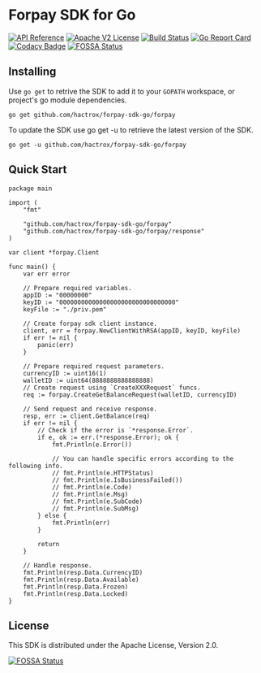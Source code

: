 # Forpay SDK for Go

[![API Reference](https://img.shields.io/badge/api-reference-blue.svg)](https://api.forpay.pro/docs/overview)
[![Apache V2 License](https://img.shields.io/badge/license-Apache%20V2-blue.svg)](https://github.com/hactrox/forpay-sdk-go/blob/master/LICENSE)
[![Build Status](https://travis-ci.org/hactrox/forpay-sdk-go.svg?branch=master)](https://travis-ci.org/github/hactrox/forpay-sdk-go)
[![Go Report Card](https://goreportcard.com/badge/github.com/hactrox/forpay-sdk-go)](https://goreportcard.com/badge/github.com/hactrox/forpay-sdk-go)
[![Codacy Badge](https://api.codacy.com/project/badge/Grade/240e2b56c9624b35b9068aac3813a9a0)](https://www.codacy.com/manual/hactrox/forpay-sdk-go?utm_source=github.com&amp;utm_medium=referral&amp;utm_content=hactrox/forpay-sdk-go&amp;utm_campaign=Badge_Grade)
[![FOSSA Status](https://app.fossa.com/api/projects/git%2Bgithub.com%2Fhactrox%2Fforpay-sdk-go.svg?type=shield)](https://app.fossa.com/projects/git%2Bgithub.com%2Fhactrox%2Fforpay-sdk-go?ref=badge_shield)

## Installing

Use `go get` to retrive the SDK to add it to your `GOPATH` workspace, or project's go module dependencies.

```
go get github.com/hactrox/forpay-sdk-go/forpay
```

To update the SDK use go get -u to retrieve the latest version of the SDK.

```
go get -u github.com/hactrox/forpay-sdk-go/forpay
```

## Quick Start

``` golang
package main

import (
    "fmt"

    "github.com/hactrox/forpay-sdk-go/forpay"
    "github.com/hactrox/forpay-sdk-go/forpay/response"
)

var client *forpay.Client

func main() {
    var err error

    // Prepare required variables.
    appID := "00000000"
    keyID := "00000000000000000000000000000000"
    keyFile := "./priv.pem"

    // Create forpay sdk client instance.
    client, err = forpay.NewClientWithRSA(appID, keyID, keyFile)
    if err != nil {
        panic(err)
    }

    // Prepare required request parameters.
    currencyID := uint16(1)
    walletID := uint64(8888888888888888)
    // Create request using `CreateXXXRequest` funcs.
    req := forpay.CreateGetBalanceRequest(walletID, currencyID)

    // Send request and receive response.
    resp, err := client.GetBalance(req)
    if err != nil {
        // Check if the error is `*response.Error`.
        if e, ok := err.(*response.Error); ok {
            fmt.Println(e.Error())

            // You can handle specific errors according to the following info.
            // fmt.Println(e.HTTPStatus)
            // fmt.Println(e.IsBusinessFailed())
            // fmt.Println(e.Code)
            // fmt.Println(e.Msg)
            // fmt.Println(e.SubCode)
            // fmt.Println(e.SubMsg)
        } else {
            fmt.Println(err)
        }

        return
    }

    // Handle response.
    fmt.Println(resp.Data.CurrencyID)
    fmt.Println(resp.Data.Available)
    fmt.Println(resp.Data.Frozen)
    fmt.Println(resp.Data.Locked)
}
```

## License

This SDK is distributed under the Apache License, Version 2.0.

[![FOSSA Status](https://app.fossa.com/api/projects/git%2Bgithub.com%2Fhactrox%2Fforpay-sdk-go.svg?type=large)](https://app.fossa.com/projects/git%2Bgithub.com%2Fhactrox%2Fforpay-sdk-go?ref=badge_large)
